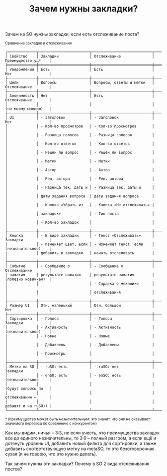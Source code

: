 ﻿---
title: "Зачем нужны закладки?"
se.owner.user_id: 276432
se.owner.display_name: "return"
se.owner.link: "https://ru.meta.stackoverflow.com/users/276432/return"
se.link: "https://ru.meta.stackoverflow.com/questions/10775/%d0%97%d0%b0%d1%87%d0%b5%d0%bc-%d0%bd%d1%83%d0%b6%d0%bd%d1%8b-%d0%b7%d0%b0%d0%ba%d0%bb%d0%b0%d0%b4%d0%ba%d0%b8"
se.question_id: 10775
se.post_type: question
---
<p>Зачем на SO нужны закладки, если есть отслеживание поста?</p>
<p><sub>Сравнение закладок и отслеживания</sub></p>
<pre><code>┌─────────────┬───────────────────────┬───────────────────────────┬─────────────────────┐
│ Свойство    │ Закладки              │ Отслеживание              │ Преимущество у…*    │
╞═════════════╪═══════════════════════╪═══════════════════════════╪═════════════════════╡
│ Уведомления │ Есть                  │ Есть                      │ Нет                 │
├─────────────┼───────────────────────┼───────────────────────────┼─────────────────────┤
│ Цели        │ Вопросы               │ Вопросы, ответы и метки   │ Отслеживание        │
├─────────────┼───────────────────────┼───────────────────────────┼─────────────────────┤
│ Анонимность │ Нет                   │ Есть                      │ Отслеживание        │
│             │                       │                           │ (по моему мнению)   │
├─────────────┼───────────────────────┼───────────────────────────┼─────────────────────┤
│ UI          │ - Заголовок           │ - Заголовок               │ Нет                 │
│             │ - Кол-во просмотров   │ - Кол-во просмотров       │                     │
│             │ - Разница голосов     │ - Разница голосов         │                     │
│             │ - Кол-во ответов      │ - Кол-во ответов          │                     │
│             │ - Решён ли вопрос     │ - Решён ли вопрос         │                     │
│             │ - Метки               │ - Метки                   │                     │
│             │ - Автор               │ - Автор                   │                     │
│             │ - Реп. автора         │ - Реп. автора             │                     │
│             │ - Разница тек. даты и │ - Разница тек. даты и     │                     │
│             │ даты задания вопроса  │ даты задания вопроса      │                     │
│             │ - Кнопка «Убрать из   │ - Кнопка «Не отслеживать» │                     │
│             │ закладок»             │ - Тип поста               │                     │
│             │ - Кол-во закладок     │                           │                     │
├─────────────┼───────────────────────┼───────────────────────────┼─────────────────────┤
│ Кнопка      │ - В виде закладки     │ - Текст «Отслеживать»     │ Закладки            │
│             │ - Изменяет цвет, если │ - Изменяет текст, если    │ (незначительное)    │
│             │ добавить в закладки   │ начать отслеживать        │                     │
├─────────────┼───────────────────────┼───────────────────────────┼─────────────────────┤
│ Событие     │ - Сообщение о         │ - Сообщение о             │ Отслеживание        │
│ нажатия     │ результате нажатия    │ результате нажатия        │ (полезно новичкам)  │
│             │                       │ - Справка о механике      │                     │
│             │                       │ отслеживания              │                     │
├─────────────┼───────────────────────┼───────────────────────────┼─────────────────────┤
│ Размер UI   │ Отн. маленький        │ Отн. большой              │ Нет                 │
├─────────────┼───────────────────────┼───────────────────────────┼─────────────────────┤
│ Сортировка  │ - Голоса              │ - Голоса                  │ Закладки            │
│             │ - Активность          │ - Активность              │ (незначительное)    │
│             │ - Новые               │ - Новые                   │                     │
│             │ - Добавлены           │ - Добавлены               │                     │
│             │ - Просмотры           │                           │                     │
├─────────────┼───────────────────────┼───────────────────────────┼─────────────────────┤
│ Метки на SO │ - ruSO: есть          │ - ruSO: нет               │ Закладки            │
│             │ - enSO: есть          │ - enSO: есть              │ (незначительное     │
│             │                       │                           │ (будут вопросы по   │
│             │                       │                           │ отслеживанию –      │
│             │                       │                           │ добавят и на ruSO)) │
└─────────────┴───────────────────────┴───────────────────────────┴─────────────────────┘
</code></pre>
<sup>
* (преимущество может быть <i>незначительным</i>: это значит, что оно не оказывает значимого перевеса по сравнению с конкурентом)
</sup>
<p>Как мы видим, ничья – 3:3, но если учесть, что преимущества закладок все до единого незначительны, то 3:0 – полный разгром, а если ещё и дотянуть уровень UI, добавить новый фильтр для сортировки, а также добавить соответствующую метку на metaSO, то это безоговорочная сухая (я не говорю, что это нужно делать).</p>
<p>Так зачем нужны эти закладки? Почему в SO 2 вида отслеживания постов?</p>
